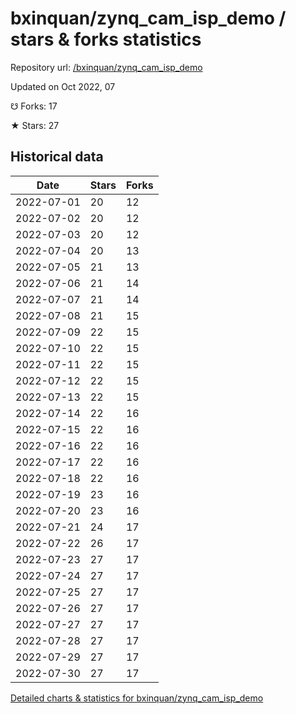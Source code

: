 # bxinquan/zynq_cam_isp_demo / stars & forks statistics

Repository url: [/bxinquan/zynq_cam_isp_demo](https://github.com/bxinquan/zynq_cam_isp_demo)

Updated on Oct 2022, 07

☋ Forks: 17

★ Stars: 27

## Historical data
| Date | Stars | Forks |
|------|-------|-------|
| 2022-07-01 | 20 | 12 | 
| 2022-07-02 | 20 | 12 | 
| 2022-07-03 | 20 | 12 | 
| 2022-07-04 | 20 | 13 | 
| 2022-07-05 | 21 | 13 | 
| 2022-07-06 | 21 | 14 | 
| 2022-07-07 | 21 | 14 | 
| 2022-07-08 | 21 | 15 | 
| 2022-07-09 | 22 | 15 | 
| 2022-07-10 | 22 | 15 | 
| 2022-07-11 | 22 | 15 | 
| 2022-07-12 | 22 | 15 | 
| 2022-07-13 | 22 | 15 | 
| 2022-07-14 | 22 | 16 | 
| 2022-07-15 | 22 | 16 | 
| 2022-07-16 | 22 | 16 | 
| 2022-07-17 | 22 | 16 | 
| 2022-07-18 | 22 | 16 | 
| 2022-07-19 | 23 | 16 | 
| 2022-07-20 | 23 | 16 | 
| 2022-07-21 | 24 | 17 | 
| 2022-07-22 | 26 | 17 | 
| 2022-07-23 | 27 | 17 | 
| 2022-07-24 | 27 | 17 | 
| 2022-07-25 | 27 | 17 | 
| 2022-07-26 | 27 | 17 | 
| 2022-07-27 | 27 | 17 | 
| 2022-07-28 | 27 | 17 | 
| 2022-07-29 | 27 | 17 | 
| 2022-07-30 | 27 | 17 | 


[Detailed charts & statistics for bxinquan/zynq_cam_isp_demo](https://reviewgithub.com/rep/bxinquan/zynq_cam_isp_demo)
